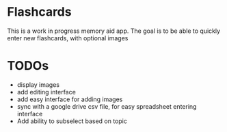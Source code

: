 # Flashcards
This is a work in progress memory aid app. The goal is to be able to quickly enter new flashcards, with optional images



# TODOs
- display images
- add editing interface
- add easy interface for adding images
- sync with a google drive csv file, for easy spreadsheet entering interface
- Add ability to subselect based on topic
